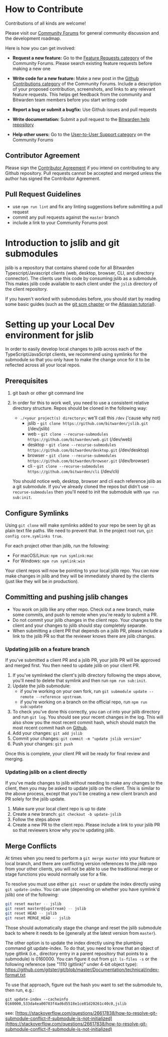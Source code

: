 # How to Contribute

Contributions of all kinds are welcome!

Please visit our [Community Forums](https://community.bitwarden.com/) for general community discussion and the development roadmap.

Here is how you can get involved:

* **Request a new feature:** Go to the [Feature Requests category](https://community.bitwarden.com/c/feature-requests/) of the Community Forums. Please search existing feature requests before making a new one
  
* **Write code for a new feature:** Make a new post in the [Github Contributions category](https://community.bitwarden.com/c/github-contributions/) of the Community Forums. Include a description of your proposed contribution, screenshots, and links to any relevant feature requests. This helps get feedback from the community and Bitwarden team members before you start writing code
  
* **Report a bug or submit a bugfix:** Use Github issues and pull requests
  
* **Write documentation:** Submit a pull request to the [Bitwarden help repository](https://github.com/bitwarden/help)
  
* **Help other users:** Go to the [User-to-User Support category](https://community.bitwarden.com/c/support/) on the Community Forums

## Contributor Agreement

Please sign the [Contributor Agreement](https://cla-assistant.io/bitwarden/jslib) if you intend on contributing to any Github repository. Pull requests cannot be accepted and merged unless the author has signed the Contributor Agreement.

## Pull Request Guidelines

* use `npm run lint` and fix any linting suggestions before submitting a pull request
* commit any pull requests against the `master` branch
* include a link to your Community Forums post

# Introduction to jslib and git submodules

jslib is a repository that contains shared code for all Bitwarden Typescript/Javascript clients (web, desktop, browser, CLI, and directory connector). The clients use this code by consuming jslib as a submodule. This makes jslib code available to each client under the `jslib` directory of the client repository.

If you haven't worked with submodules before, you should start by reading some basic guides (such as the [git scm chapter](https://git-scm.com/book/en/v2/Git-Tools-Submodules) or the [Atlassian tutorial](https://www.atlassian.com/git/tutorials/git-submodule)).

# Setting up your Local Dev environment for jslib
In order to easily develop local changes to jslib across each of the TypeScript/JavaScript clients, we recommend using symlinks for the submodule so that you only have to make the change once for it to be reflected across all your local repos.

## Prerequisites
1. git bash or other git command line
2. In order for this to work well, you need to use a consistent relative directory structure. Repos should be cloned in the following way:

      * `./<your project(s) directory>`; we'll call this `/dev` ('cause why not)
        * jslib - `git clone https://github.com/bitwarden/jslib.git` (/dev/jslib)
        * web - `git clone --recurse-submodules https://github.com/bitwarden/web.git` (/dev/web)
        * desktop - `git clone --recurse-submodules https://github.com/bitwarden/desktop.git` (/dev/desktop)
        * browser - `git clone --recurse-submodules https://github.com/bitwarden/browser.git` (/dev/browser)
        * cli - `git clone --recurse-submodules https://github.com/bitwarden/cli` (/dev/cli)

    You should notice web, desktop, browser and cli each reference jslib as a git submodule. If you've already cloned the repos but didn't use `--recurse-submodules` then you'll need to init the submodule with `npm run sub:init`.

## Configure Symlinks
Using `git clone` will make symlinks added to your repo be seen by git as plain text file paths. We need to prevent that. In the project root run, `git config core.symlinks true`.

For each project other than jslib, run the following:

* For macOS/Linux: `npm run symlink:mac`
* For Windows: `npm run symlink:win`

Your client repos will now be pointing to your local jslib repo. You can now make changes in jslib and they will be immediately shared by the clients (just like they will be in production).

## Committing and pushing jslib changes

* You work on jslib like any other repo. Check out a new branch, make some commits, and push to remote when you're ready to submit a PR.
* Do not commit your jslib changes in the client repo. Your changes to the client and your changes to jslib should stay completely separate.
* When submitting a client PR that depends on a jslib PR, please include a link to the jslib PR so that the reviewer knows there are jslib changes.

### Updating jslib on a feature branch

If you've submitted a client PR and a jslib PR, your jslib PR will be approved and merged first. You then need to update jslib on your client PR.

1. If you've symlinked the client's jslib directory following the steps above, you'll need to delete that symlink and then run `npm run sub:init`.
2. Update the jslib submodule:
   * if you're working on your own fork, run `git submodule update --remote --reference upstream`.
   * if you're working on a branch on the official repo, run `npm run sub:update`
3. To check you've done this correctly, you can `cd` into your jslib directory and run `git log`. You should see your recent changes in the log. This will also show you the most recent commit hash, which should match the most recent commit hash on [Github](https://github.com/bitwarden/jslib).
4. Add your changes: `git add jslib`
5. Commit your changes: `git commit -m "update jslib version"`
6. Push your changes: `git push`

Once this is complete, your client PR will be ready for final review and merging.

### Updating jslib on a client directly

If you've made changes to jslib without needing to make any changes to the client, then you may be asked to update jslib on the client. This is similar to the above process, except that you'll be creating a new client branch and PR solely for the jslib update.

1. Make sure your local client repo is up to date
2. Create a new branch: `git checkout -b update-jslib`
3. Follow the steps above
4. Create a new PR to the client repo. Please include a link to your jslib PR so that reviewers know why you're updating jslib.

## Merge Conflicts
At times when you need to perform a `git merge master` into your feature or local branch, and there are conflicting version references to the *jslib* repo from your other clients, you will not be able to use the traditional merge or stage functions you would normally use for a file.

To resolve you must use either `git reset` or update the index directly using `git update-index`. You can use (depending on whether you have symlink'd jslib) one of the following:

```bash
git reset master -- jslib
git reset master@{upstream} -- jslib
git reset HEAD -- jslib
git reset MERGE_HEAD -- jslib
```

Those should automatically stage the change and reset the jslib submodule back to where it needs to be (generally at the latest version from `master`).

The other option is to update the index directly using the plumbing command git update-index. To do that, you need to know that an object of type gitlink (i.e., directory entry in a parent repository that points to a submodule) is 0160000. You can figure it out from `git ls-files -s` or the following reference (see "1110 (gitlink)" under 4-bit object type): https://github.com/gitster/git/blob/master/Documentation/technical/index-format.txt

To use that approach, figure out the hash you want to set the submodule to, then run, e.g.:

`git update-index --cacheinfo 0160000,533da4ea00703f4ad6d5518e1ce81d20261c40c0,jslib`

see: [https://stackoverflow.com/questions/26617838/how-to-resolve-git-submodule-conflict-if-submodule-is-not-initialized](https://stackoverflow.com/questions/26617838/how-to-resolve-git-submodule-conflict-if-submodule-is-not-initialized)
